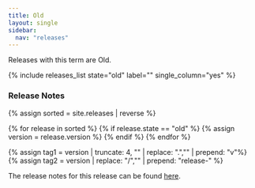 ```yaml
---
title: Old
layout: single
sidebar:
  nav: "releases"
---
```


Releases with this term are Old.

{% include releases_list state="old" label="" single_column="yes" %}

### Release Notes

{% assign sorted = site.releases | reverse %}

{% for release in sorted %}
{% if release.state == "old" %}
{% assign version = release.version %}
{% endif %}
{% endfor %}

{% assign tag1 = version | truncate: 4, "" | replace: ".","" | prepend: "v"%}
{% assign tag2 = version | replace: "/","" | prepend: "release-" %}

The release notes for this release can be found [here](https://root.cern/doc/{{tag1}}/release-notes.html#{{tag2}}).
